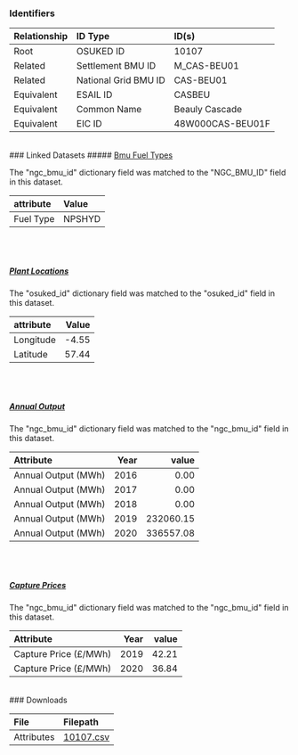 ### Identifiers

| Relationship   | ID Type              | ID(s)            |
|:---------------|:---------------------|:-----------------|
| Root           | OSUKED ID            | 10107            |
| Related        | Settlement BMU ID    | M_CAS-BEU01      |
| Related        | National Grid BMU ID | CAS-BEU01        |
| Equivalent     | ESAIL ID             | CASBEU           |
| Equivalent     | Common Name          | Beauly Cascade   |
| Equivalent     | EIC ID               | 48W000CAS-BEU01F |

<br>
### Linked Datasets
##### <a href="https://raw.githubusercontent.com/OSUKED/Dictionary-Datasets/main/datasets/bmu-fuel-types/datapackage.json">Bmu Fuel Types</a>



The "ngc_bmu_id" dictionary field was matched to the "NGC_BMU_ID" field in this dataset.

| attribute   | Value   |
|:------------|:--------|
| Fuel Type   | NPSHYD  |

<br><br>
##### <a href="https://raw.githubusercontent.com/OSUKED/Dictionary-Datasets/main/datasets/plant-locations/datapackage.json">Plant Locations</a>



The "osuked_id" dictionary field was matched to the "osuked_id" field in this dataset.

| attribute   |   Value |
|:------------|--------:|
| Longitude   |   -4.55 |
| Latitude    |   57.44 |

<br><br>
##### <a href="https://raw.githubusercontent.com/OSUKED/Dictionary-Datasets/main/datasets/annual-output/datapackage.json">Annual Output</a>



The "ngc_bmu_id" dictionary field was matched to the "ngc_bmu_id" field in this dataset.

| Attribute           |   Year |     value |
|:--------------------|-------:|----------:|
| Annual Output (MWh) |   2016 |      0.00 |
| Annual Output (MWh) |   2017 |      0.00 |
| Annual Output (MWh) |   2018 |      0.00 |
| Annual Output (MWh) |   2019 | 232060.15 |
| Annual Output (MWh) |   2020 | 336557.08 |

<br><br>
##### <a href="https://raw.githubusercontent.com/OSUKED/Dictionary-Datasets/main/datasets/capture-prices/datapackage.json">Capture Prices</a>



The "ngc_bmu_id" dictionary field was matched to the "ngc_bmu_id" field in this dataset.

| Attribute             |   Year |   value |
|:----------------------|-------:|--------:|
| Capture Price (£/MWh) |   2019 |   42.21 |
| Capture Price (£/MWh) |   2020 |   36.84 |


<br>
### Downloads


| File       | Filepath                                                                              |
|:-----------|:--------------------------------------------------------------------------------------|
| Attributes | [10107.csv](https://osuked.github.io/Power-Station-Dictionary/object_attrs/10107.csv) |
